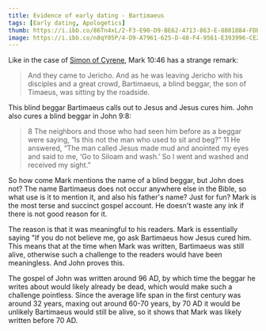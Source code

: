 ```yaml
---
title: Evidence of early dating - Bartimaeus
tags: [Early dating, Apologetics]
thumb: https://i.ibb.co/86Tn4xL/2-F3-E90-D9-BE62-4713-863-E-8881884-FDB03.jpg
image: https://i.ibb.co/n8qY05P/4-D9-A7961-625-D-48-F4-9561-E393996-CE27-E.jpg
---
```

Like in the case of [Simon of Cyrene](/Evidence-for-an-early-gospel-Simon-of-Cyrene), Mark 10:46 has a strange remark:

> And they came to Jericho. And as he was leaving Jericho with his disciples and a great crowd, Bartimaeus, a blind beggar, the son of Timaeus, was sitting by the roadside.

This blind beggar Bartimaeus calls out to Jesus and Jesus cures him. John also cures a blind beggar in John 9:8:

> 8 The neighbors and those who had seen him before as a beggar were saying, “Is this not the man who used to sit and beg?” 11 He answered, “The man called Jesus made mud and anointed my eyes and said to me, ‘Go to Siloam and wash.’ So I went and washed and received my sight.”

So how come Mark mentions the name of a blind beggar, but John does not? The name Bartimaeus does not occur anywhere else in the Bible, so what use is it to mention it, and also his father's name? Just for fun? Mark is the most terse and succinct gospel account. He doesn't waste any ink if there is not good reason for it. 

The reason is that it was meaningful to his readers. Mark is essentially saying "If you do not believe me, go ask Bartimaeus how Jesus cured him. This means that at the time when Mark was written, Bartimaeus was still alive, otherwise such a challenge to the readers would have been meaningless. And John proves this. 

The gospel of John was written around 96 AD, by which time the beggar he writes about would likely already be dead, which would make such a challenge pointless. Since the average life span in the first century was around 32 years, maxing out around 60-70 years, by 70 AD it would be unlikely Bartimaeus would still be alive, so it shows that Mark was likely written before 70 AD.
